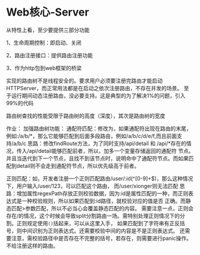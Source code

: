 # Web核心-Server

从特性上看，至少要提供三部分功能

1、生命周期控制：即启动、关闭

2、路由注册接口：提供路由注册功能

3、作为http包到web框架的桥梁

实现的路由树不是线程安全的。要求用户必须要注册完路由才能启动HTTPServer，而正常用法都是在启动之依次注册路由，不存在并发的场景。
至于运行期间动态注册路由，没必要支持。这是典型的为了解决1%的问题，引入99%的代码

路由树查找的性能受限于路由树的高度（深度），其次是路由树的宽度


作业：
加强路由树功能：
通配符匹配：修改为，如果通配符出现在路由的末尾，例如:/a/b/*，那么它能够匹配到后面多段路由，例如/a/b/c/d/e/f,而且前面支持/a/b/c
思路：修改findRoute方法，为了同时支持/api/detail 和 /api/*存在的情况，传入/api/detail能够匹配前者，所以，加多一个变量存储返回的通配符
节点。并且当迭代到下一个节点，且找不到该节点时，说明命中了通配符节点。而如果匹配到detail则不会走到通配符节点，所以优先级高于前者。

正则匹配：如，开发者注册一个正则匹配路由/user/:id(^[0-9]+$)，那么这种情况下，用户输入/user/123，可以匹配这个路由，
而/user/xionger则无法匹配
思路：增加属性regexPath存放正则校验数据，因为:id是属性匹配的一种，而正则表达式是一种校验规则，所以如果匹配到:id路径，就校验对应的值是否
正确。而静态匹配>参数匹配，所以不必当心会覆盖静态匹配的内容。
需要注意一点，正则会存在/的情况，这个时候会导致split分割路由一场。需特别处理正则情况下的分割。正则规定使用`()`括起来，可以从这里入手，
如果匹配到了字符串有正反括号，则中间识别为正则表达式。还需要校验中间的内容是不是正则表达式。
还需要注意，需校验路径中是否存在不完整的括号，若存在，则需要进行panic操作。不给注册这样的路由。